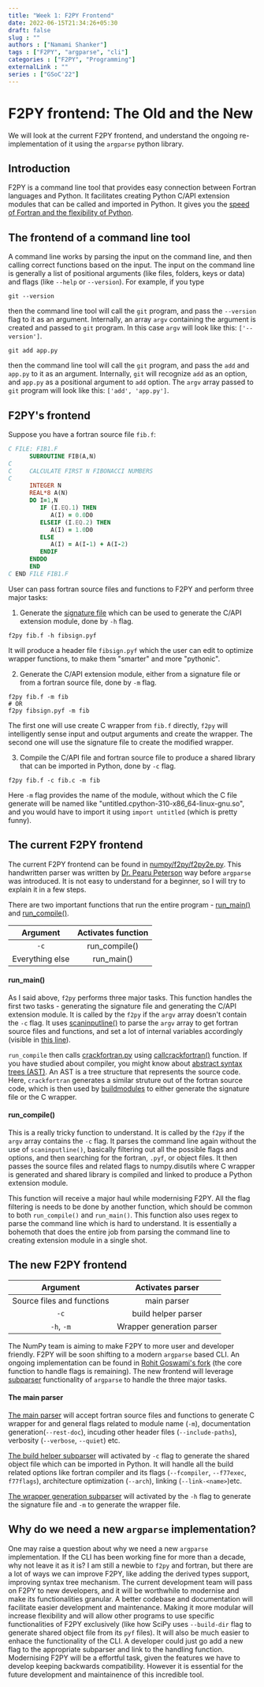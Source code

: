 ```yaml
---
title: "Week 1: F2PY Frontend"
date: 2022-06-15T21:34:26+05:30
draft: false
slug : ""
authors : ["Namami Shanker"]
tags : ["F2PY", "argparse", "cli"]
categories : ["F2PY", "Programming"]
externalLink : ""
series : ["GSoC'22"]
---
```


# F2PY frontend: The Old and the New

We will look at the current F2PY frontend, and understand the ongoing re-implementation of it using the `argparse` python library.

## Introduction
F2PY is a command line tool that provides easy connection between Fortran languages and Python. It facilitates creating Python C/API extension modules that can be called and imported in Python. It gives you the [speed of Fortran and the flexibility of Python](https://namamishanker.github.io/posts/scipy_fortran_f2py/).

## The frontend of a command line tool

A command line works by parsing the input on the command line, and then calling correct functions based on the input. The input on the command line is generally a list of positional arguments (like files, folders, keys or data) and flags (like `--help` or `--version`). For example, if you type
```
git --version
```
then the command line tool will call the `git` program, and pass the `--version` flag to it as an argument. Internally, an array `argv` containing the argument is created and passed to `git` program. In this case `argv` will look like this: `['--version']`.
```
git add app.py
```
then the command line tool will call the `git` program, and pass the `add` and `app.py` to it as an argument. Internally, `git` will recognize `add` as an option, and `app.py` as a positional argument to `add` option. The `argv` array passed to `git` program will look like this: `['add', 'app.py']`.

## F2PY's frontend

Suppose you have a fortran source file `fib.f`:
```fortran
C FILE: FIB1.F
      SUBROUTINE FIB(A,N)
C
C     CALCULATE FIRST N FIBONACCI NUMBERS
C
      INTEGER N
      REAL*8 A(N)
      DO I=1,N
         IF (I.EQ.1) THEN
            A(I) = 0.0D0
         ELSEIF (I.EQ.2) THEN
            A(I) = 1.0D0
         ELSE 
            A(I) = A(I-1) + A(I-2)
         ENDIF
      ENDDO
      END
C END FILE FIB1.F
```

User can pass fortran source files and functions to F2PY and perform three major tasks:
1. Generate the [signature file](https://numpy.org/doc/stable/f2py/signature-file.html#fortran-c-routine-signatures) which can be used to generate the C/API extension module, done by `-h` flag.
```
f2py fib.f -h fibsign.pyf
```
It will produce a header file `fibsign.pyf` which the user can edit to optimize wrapper functions, to make them "smarter" and more "pythonic".

2. Generate the C/API extension module, either from a signature file or from a fortran source file, done by `-m` flag.
```
f2py fib.f -m fib
# OR
f2py fibsign.pyf -m fib
```
The first one will use create C wrapper from `fib.f` directly, `f2py` will intelligently sense input and output arguments and create the wrapper. The second one will use the signature file to create the modified wrapper.

3. Compile the C/API file and fortran source file to produce a shared library that can be imported in Python, done by `-c` flag.
```
f2py fib.f -c fib.c -m fib
```
Here `-m` flag provides the name of the module, without which the C file generate will be named like "untitled.cpython-310-x86_64-linux-gnu.so", and you would have to import it using `import untitled` (which is pretty funny).

## The current F2PY frontend

The current F2PY frontend can be found in [numpy/f2py/f2py2e.py](https://github.com/numpy/numpy/blob/main/numpy/f2py/f2py2e.py). This handwritten parser was written by [Dr. Pearu Peterson](https://github.com/pearu) way before `argparse` was introduced. It is not easy to understand for a beginner, so I will try to explain it in a few steps.

There are two important functions that run the entire program - [run_main()](https://github.com/numpy/numpy/blob/6032e0ab72be408497c14fd5b865bb25a4c800e7/numpy/f2py/f2py2e.py#L411) and [run_compile()](https://github.com/numpy/numpy/blob/6032e0ab72be408497c14fd5b865bb25a4c800e7/numpy/f2py/f2py2e.py#L411).

| Argument | Activates function |
|:----:|:----------------:|
| `-c` | run_compile() |
| Everything else | run_main() |

#### run_main()

As I said above, `f2py` performs three major tasks. This function handles the first two tasks - generating the signature file and generating the C/API extension module. It is called by the `f2py` if the  `argv` array doesn't contain the `-c` flag. It uses [scaninputline()](https://github.com/numpy/numpy/blob/6032e0ab72be408497c14fd5b865bb25a4c800e7/numpy/f2py/f2py2e.py#L179) to parse the `argv` array to get fortran source files and functions, and set a lot of internal variables accordingly (visible in [this line](https://github.com/numpy/numpy/blob/6032e0ab72be408497c14fd5b865bb25a4c800e7/numpy/f2py/f2py2e.py#L181)). 

`run_compile` then calls [crackfortran.py](https://github.com/numpy/numpy/blob/6032e0ab72be408497c14fd5b865bb25a4c800e7/numpy/f2py/crackfortran.py) using [callcrackfortran()](https://github.com/numpy/numpy/blob/6032e0ab72be408497c14fd5b865bb25a4c800e7/numpy/f2py/f2py2e.py#L330) function. If you have studied about compiler, you might know about [abstract syntax trees (AST)](https://en.wikipedia.org/wiki/Abstract_syntax_tree). An AST is a tree structure that represents the source code. Here, `crackfortran` generates a similar struture out of the fortran source code, which is then used by [buildmodules](https://github.com/numpy/numpy/blob/2d4452477245f1332b607c2899a12f6e398a8675/numpy/f2py/f2py2e.py#L366) to either generate the signature file or the C wrapper.

#### run_compile()

This is a really tricky function to understand. It is called by the `f2py` if the `argv` array contains the `-c` flag. It parses the command line again without the use of `scaninputline()`, basically filtering out all the possible flags and options, and then searching for the fortran, `.pyf`, or object files. It then passes the source files and related flags to numpy.disutils where C wrapper is generated and shared library is compiled and linked to produce a Python extension module.

This function will receive a major haul while modernising F2PY. All the flag filtering is needs to be done by another function, which should be common to both `run_compile()` and `run_main()`. This function also uses regex to parse the command line which is hard to understand. It is essentially a bohemoth that does the entire job from parsing the command line to creating extension module in a single shot. 

## The new F2PY frontend

| Argument | Activates parser |
|:----:|:----------------:|
| Source files and functions | main parser |
| `-c` | build helper parser       |
| `-h`, `-m` | Wrapper generation parser |

The NumPy team is aiming to make F2PY to more user and developer friendly. F2PY will be soon shifting to a modern `argparse` based CLI. An ongoing implementation can be found in [Rohit Goswami's fork](https://github.com/numpy/numpy/blob/argparse_f2py/numpy/f2py/f2pyarg.py) (the core function to handle flags is remaining). The new frontend will leverage [subparser](https://docs.python.org/3/library/argparse.html#argparse.ArgumentParser.add_subparsers) functionality of `argparse` to handle the three major tasks. 
#### The main parser
[The main parser](https://github.com/numpy/numpy/blob/argparse_f2py/numpy/f2py/f2pyarg.py#L226) will accept fortran source files and functions to generate C wrapper for and general flags related to module name (`-m`), documentation generation(`--rest-doc`), incuding other header files (`--include-paths`), verbosity (`--verbose`, `--quiet`) etc.

[The build helper subparser](https://github.com/numpy/numpy/blob/ade978b9f7de5cb42fb4e2573972b128158aa41e/numpy/f2py/f2pyarg.py#L263`) will activated by `-c` flag to generate the shared object file which can be imported in Python. It will handle all the build related options like fortran compiler and its flags (`--fcompiler`, `--f77exec`, `f77flags`), architecture optimization (`--arch`), linking (`--link-<name>`)etc. 

[The wrapper generation subparser](https://github.com/numpy/numpy/blob/ade978b9f7de5cb42fb4e2573972b128158aa41e/numpy/f2py/f2pyarg.py#L264) will activated by the `-h` flag to generate the signature file and `-m` to generate the wrapper file.

## Why do we need a new `argparse` implementation?
One may raise a question about why we need a new `argparse` implementation. If the CLI has been working fine for more than a decade, why not leave it as it is?
I am still a newbie to `f2py` and fortran, but there are a lot of ways we can improve F2PY, like adding the derived types support, improving syntax tree mechanism. The current development team will pass on F2PY to new developers, and it will be worthwhile to modernise and make its functionalities granular. A better codebase and documentation will facilitate easier development and maintenance. Making it more modular will increase flexibility and will allow other programs to use specific functionalities of F2PY exclusively (like how SciPy uses `--build-dir` flag to generate shared object file from its `pyf` files). It will also be much easier to enhace the functionality of the CLI. A developer could just go add a new flag to the appropriate subparser and link to the handling function. Modernising F2PY will be a effortful task, given the features we have to develop keeping backwards compatibility. However it is essential for the future development and maintainence of this incredible tool.